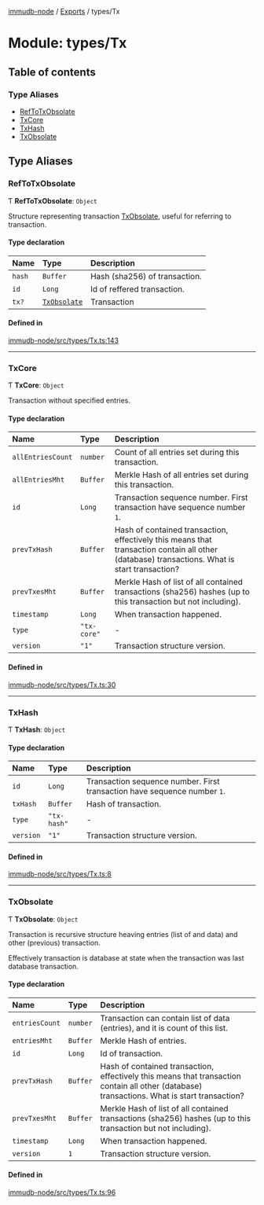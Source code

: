 [immudb-node](../README.md) / [Exports](../modules.md) / types/Tx

# Module: types/Tx

## Table of contents

### Type Aliases

- [RefToTxObsolate](types_Tx.md#reftotxobsolate)
- [TxCore](types_Tx.md#txcore)
- [TxHash](types_Tx.md#txhash)
- [TxObsolate](types_Tx.md#txobsolate)

## Type Aliases

### RefToTxObsolate

Ƭ **RefToTxObsolate**: `Object`

Structure representing transaction [TxObsolate](types_Tx.md#txobsolate),
useful for referring to transaction.

#### Type declaration

| Name | Type | Description |
| :------ | :------ | :------ |
| `hash` | `Buffer` | Hash (sha256) of transaction. |
| `id` | `Long` | Id of reffered transaction. |
| `tx?` | [`TxObsolate`](types_Tx.md#txobsolate) | Transaction |

#### Defined in

[immudb-node/src/types/Tx.ts:143](https://github.com/user3232/node-immu-db/blob/30c0d74/immudb-node/src/types/Tx.ts#L143)

___

### TxCore

Ƭ **TxCore**: `Object`

Transaction without specified entries.

#### Type declaration

| Name | Type | Description |
| :------ | :------ | :------ |
| `allEntriesCount` | `number` | Count of all entries set during this transaction. |
| `allEntriesMht` | `Buffer` | Merkle Hash of all entries set during this transaction. |
| `id` | `Long` | Transaction sequence number. First transaction  have sequence number `1`. |
| `prevTxHash` | `Buffer` | Hash of contained transaction, effectively  this means that transaction contain all  other (database) transactions.     What is start transaction? |
| `prevTxesMht` | `Buffer` | Merkle Hash of list of all contained transactions (sha256) hashes  (up to this transaction but not including). |
| `timestamp` | `Long` | When transaction happened. |
| `type` | ``"tx-core"`` | - |
| `version` | ``"1"`` | Transaction structure version. |

#### Defined in

[immudb-node/src/types/Tx.ts:30](https://github.com/user3232/node-immu-db/blob/30c0d74/immudb-node/src/types/Tx.ts#L30)

___

### TxHash

Ƭ **TxHash**: `Object`

#### Type declaration

| Name | Type | Description |
| :------ | :------ | :------ |
| `id` | `Long` | Transaction sequence number. First transaction  have sequence number `1`. |
| `txHash` | `Buffer` | Hash of transaction. |
| `type` | ``"tx-hash"`` | - |
| `version` | ``"1"`` | Transaction structure version. |

#### Defined in

[immudb-node/src/types/Tx.ts:8](https://github.com/user3232/node-immu-db/blob/30c0d74/immudb-node/src/types/Tx.ts#L8)

___

### TxObsolate

Ƭ **TxObsolate**: `Object`

Transaction is recursive structure heaving
entries (list of and data) and other (previous) transaction.

Effectively transaction is database at state
when the transaction was last database transaction.

#### Type declaration

| Name | Type | Description |
| :------ | :------ | :------ |
| `entriesCount` | `number` | Transaction can contain list of data (entries),   and it is count of this list. |
| `entriesMht` | `Buffer` | Merkle Hash of entries. |
| `id` | `Long` | Id of transaction. |
| `prevTxHash` | `Buffer` | Hash of contained transaction, effectively  this means that transaction contain all  other (database) transactions.     What is start transaction? |
| `prevTxesMht` | `Buffer` | Merkle Hash of list of all contained transactions (sha256) hashes  (up to this transaction but not including). |
| `timestamp` | `Long` | When transaction happened. |
| `version` | ``1`` | Transaction structure version. |

#### Defined in

[immudb-node/src/types/Tx.ts:96](https://github.com/user3232/node-immu-db/blob/30c0d74/immudb-node/src/types/Tx.ts#L96)

